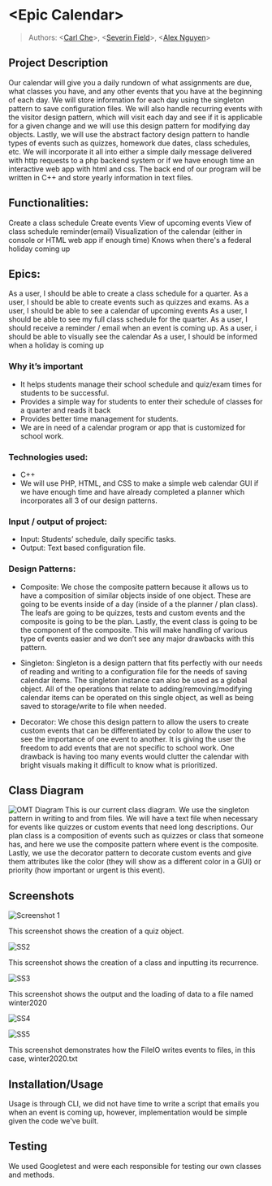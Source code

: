 # \<Epic Calendar\>
 
 > Authors: \<[Carl Che](https://github.com/pureche)\>, \<[Severin Field](https://github.com/sevdeawesome)\>, \<[Alex Nguyen](https://github.com/Anguy600)\>
 

## Project Description
Our calendar will give you a daily rundown of what assignments are due, what classes you have, and any other events that you have at the beginning of each day. We will store information for each day using the singleton pattern to save configuration files. We will also handle recurring events with the visitor design pattern, which will visit each day and see if it is applicable for a given change and we will use this design pattern for modifying day objects. Lastly, we will use the abstract factory design pattern to handle types of events such as quizzes, homework due dates, class schedules, etc. We will incorporate it all into either a simple daily message delivered with http requests to a php backend system or if we have enough time an interactive web app with html and css. The back end of our program will be written in C++ and store yearly information in text files. 


## Functionalities:
Create a class schedule
Create events
View of upcoming events
View of class schedule
reminder(email)
Visualization of the calendar (either in console or HTML web app if enough time)
Knows when there's a federal holiday coming up


## Epics:
As a user, I should be able to create a class schedule for a quarter.
As a user, I should be able to create events such as quizzes and exams.
As a user, I should be able to see a calendar of upcoming events
As a user, I should be able to see my full class schedule for the quarter.
As a user, I should receive a reminder / email when an event is coming up.
As a user, i should be able to visually see the calendar
As a user, I should be informed when a holiday is coming up

### Why it’s important
 - It helps students manage their school schedule and quiz/exam times for students to be successful.
 - Provides a simple way for students to enter their schedule of classes for a quarter and reads it back
 - Provides better time management for students.
 - We are in need of a calendar program or app that is customized for school work.

### Technologies used: 
 - C++
 - We will use PHP, HTML, and CSS to make a simple web calendar GUI if we have enough time and have already completed a planner which incorporates all 3 of our design patterns. 


### Input / output of project:
- Input: Students’ schedule, daily specific tasks.
- Output: Text based configuration file.




### Design Patterns:
- Composite: 
We chose the composite pattern because it allows us to have a composition of similar objects inside of one object. These are going to be events inside of a day (inside of a the planner / plan class). The leafs are going to be quizzes, tests and custom events and the composite is going to be the plan. Lastly, the event class is going to be the component of the composite. This will make handling of various type of events easier and we don’t see any major drawbacks with this pattern.  


- Singleton: 
Singleton is a design pattern that fits perfectly with our needs of reading and writing to a configuration file for the needs of saving calendar items. The singleton instance can also be used as a global object. All of the operations that relate to adding/removing/modifying calendar items can be operated on this single object, as well as being saved to storage/write to file when needed. 


- Decorator: We chose this design pattern to allow the users to create custom events that can be differentiated by color to allow the user to see the importance of one event to another. It is  giving the user the freedom to add  events that are not specific to school work. One drawback is having too many events would clutter the calendar with bright visuals making it difficult to know what is prioritized.



## Class Diagram

 ![OMT Diagram](https://github.com/cs100/final-project-cche003-anguy600-sfiel003/blob/master/project%20.png)
 This is our current class diagram. We use the singleton pattern in writing to and from files. We will have a text file when necessary for events like quizzes or custom events that need long descriptions. Our plan class is a composition of events such as quizzes or class that someone has, and here we use the composite pattern where event is the composite. Lastly, we use the decorator pattern to decorate custom events and give them attributes like the color (they will show as a different color in a GUI) or priority (how important or urgent is this event). 
 
 
 ## Screenshots
 ![Screenshot 1](https://github.com/cs100/final-project-cche003-anguy600-sfiel003/blob/master/1.png)
 
 
 This screenshot shows the creation of a quiz object.
 
 
  ![SS2](https://github.com/cs100/final-project-cche003-anguy600-sfiel003/blob/master/2.png)
  
  
  This screenshot shows the creation of a class and inputting its recurrence.
  
  
   ![SS3](https://github.com/cs100/final-project-cche003-anguy600-sfiel003/blob/master/3.png)
   
   
   This screenshot shows the output and the loading of data to a file named winter2020
   
   
   ![SS4](https://github.com/cs100/final-project-cche003-anguy600-sfiel003/blob/master/4.png)
    
    
   ![SS5](https://github.com/cs100/final-project-cche003-anguy600-sfiel003/blob/master/5.png)
     
     
  This screenshot demonstrates how the FileIO writes events to files, in this case, winter2020.txt
  
  
 ## Installation/Usage
 Usage is through CLI, we did not have time to write a script that emails you when an event is coming up, however, implementation would be simple given the code we've built.
 
 ## Testing
 We used Googletest and were each responsible for testing our own classes and methods. 
 
